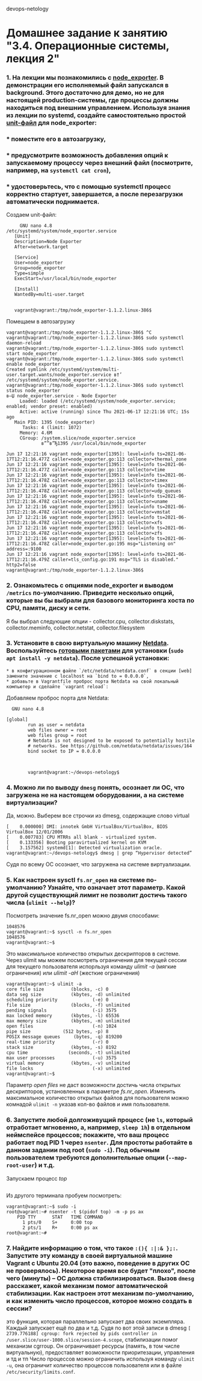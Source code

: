  devops-netology

# Домашнее задание к занятию "3.4. Операционные системы, лекция 2"

### 1. На лекции мы познакомились с [node_exporter](https://github.com/prometheus/node_exporter/releases). В демонстрации его исполняемый файл запускался в background. Этого достаточно для демо, но не для настоящей production-системы, где процессы должны находиться под внешним управлением. Используя знания из лекции по systemd, создайте самостоятельно простой [unit-файл](https://www.freedesktop.org/software/systemd/man/systemd.service.html) для node_exporter:
###   * поместите его в автозагрузку,
###   * предусмотрите возможность добавления опций к запускаемому процессу через внешний файл (посмотрите, например, на `systemctl cat cron`),
###   * удостоверьтесь, что с помощью systemctl процесс корректно стартует, завершается, а после перезагрузки автоматически поднимается.
   Создаем unit-файл:
```   vagrant@vagrant:/tmp/node_exporter-1.1.2.linux-386$ sudo nano /etc/systemd/system/node_exporter.service
     GNU nano 4.8                                                                    /etc/systemd/system/node_exporter.service                                                                              
   [Unit]
   Description=Node Exporter
   After=network.target

   [Service]
   User=node_exporter
   Group=node_exporter
   Type=simple
   ExecStart=/usr/local/bin/node_exporter

   [Install]
   WantedBy=multi-user.target
   

   vagrant@vagrant:/tmp/node_exporter-1.1.2.linux-386$
```
   Помещаем в автозагрузку
```vagrant@vagrant:/tmp/node_exporter-1.1.2.linux-386$ ^C
vagrant@vagrant:/tmp/node_exporter-1.1.2.linux-386$ ^C
vagrant@vagrant:/tmp/node_exporter-1.1.2.linux-386$ sudo systemctl daemon-reload
vagrant@vagrant:/tmp/node_exporter-1.1.2.linux-386$ sudo systemctl start node_exporter
vagrant@vagrant:/tmp/node_exporter-1.1.2.linux-386$ sudo systemctl enable node_exporter
Created symlink /etc/systemd/system/multi-user.target.wants/node_exporter.service в†’ /etc/systemd/system/node_exporter.service.
vagrant@vagrant:/tmp/node_exporter-1.1.2.linux-386$ sudo systemctl status node_exporter
в—Џ node_exporter.service - Node Exporter
     Loaded: loaded (/etc/systemd/system/node_exporter.service; enabled; vendor preset: enabled)
     Active: active (running) since Thu 2021-06-17 12:21:16 UTC; 15s ago
   Main PID: 1395 (node_exporter)
      Tasks: 4 (limit: 1072)
     Memory: 4.6M
     CGroup: /system.slice/node_exporter.service
             в””в”Ђ1395 /usr/local/bin/node_exporter

Jun 17 12:21:16 vagrant node_exporter[1395]: level=info ts=2021-06-17T12:21:16.477Z caller=node_exporter.go:113 collector=thermal_zone
Jun 17 12:21:16 vagrant node_exporter[1395]: level=info ts=2021-06-17T12:21:16.477Z caller=node_exporter.go:113 collector=time
Jun 17 12:21:16 vagrant node_exporter[1395]: level=info ts=2021-06-17T12:21:16.478Z caller=node_exporter.go:113 collector=timex
Jun 17 12:21:16 vagrant node_exporter[1395]: level=info ts=2021-06-17T12:21:16.478Z caller=node_exporter.go:113 collector=udp_queues
Jun 17 12:21:16 vagrant node_exporter[1395]: level=info ts=2021-06-17T12:21:16.478Z caller=node_exporter.go:113 collector=uname
Jun 17 12:21:16 vagrant node_exporter[1395]: level=info ts=2021-06-17T12:21:16.478Z caller=node_exporter.go:113 collector=vmstat
Jun 17 12:21:16 vagrant node_exporter[1395]: level=info ts=2021-06-17T12:21:16.478Z caller=node_exporter.go:113 collector=xfs
Jun 17 12:21:16 vagrant node_exporter[1395]: level=info ts=2021-06-17T12:21:16.478Z caller=node_exporter.go:113 collector=zfs
Jun 17 12:21:16 vagrant node_exporter[1395]: level=info ts=2021-06-17T12:21:16.478Z caller=node_exporter.go:195 msg="Listening on" address=:9100
Jun 17 12:21:16 vagrant node_exporter[1395]: level=info ts=2021-06-17T12:21:16.479Z caller=tls_config.go:191 msg="TLS is disabled." http2=false
vagrant@vagrant:/tmp/node_exporter-1.1.2.linux-386$
```

### 2. Ознакомьтесь с опциями node_exporter и выводом `/metrics` по-умолчанию. Приведите несколько опций, которые вы бы выбрали для базового мониторинга хоста по CPU, памяти, диску и сети.
   Я бы выбрал следующие опции - collector.cpu, сollector.diskstats, collector.meminfo, collector.netstat, collector.filesystem  


### 3. Установите в свою виртуальную машину [Netdata](https://github.com/netdata/netdata). Воспользуйтесь [готовыми пакетами](https://packagecloud.io/netdata/netdata/install) для установки (`sudo apt install -y netdata`). После успешной установки:
    * в конфигурационном файле `/etc/netdata/netdata.conf` в секции [web] замените значение с localhost на `bind to = 0.0.0.0`,
    * добавьте в Vagrantfile проброс порта Netdata на свой локальный компьютер и сделайте `vagrant reload`:

   Добавляем проброс порта для Netdata:
```vagrant@vagrant:~/devops-netology$ sudo nano /etc/netdata/netdata.conf
  GNU nano 4.8                                                                                        

[global]
        run as user = netdata
        web files owner = root
        web files group = root
        # Netdata is not designed to be exposed to potentially hostile
        # networks. See https://github.com/netdata/netdata/issues/164
        bind socket to IP = 0.0.0.0  



        vagrant@vagrant:~/devops-netology$

```

### 4. Можно ли по выводу `dmesg` понять, осознает ли ОС, что загружена не на настоящем оборудовании, а на системе виртуализации?
   Да, можно. Выберем все строчки из dmesg, содержащие слово virtual
```vagrant@vagrant:~/devops-netology$ dmesg | grep -i virtual
[    0.000000] DMI: innotek GmbH VirtualBox/VirtualBox, BIOS VirtualBox 12/01/2006
[    0.007783] CPU MTRRs all blank - virtualized system.
[    0.133356] Booting paravirtualized kernel on KVM
[    3.157562] systemd[1]: Detected virtualization oracle.
vagrant@vagrant:~/devops-netology$ dmesg | grep “Hypervisor detected”
```
Судя по всему ОС осознает, что загружена на системе виртуализации.

### 5. Как настроен sysctl `fs.nr_open` на системе по-умолчанию? Узнайте, что означает этот параметр. Какой другой существующий лимит не позволит достичь такого числа (`ulimit --help`)?
   Посмотреть значение fs.nr_open можно двумя способами:
```vagrant@vagrant:~$ cat /proc/sys/fs/nr_open
1048576
vagrant@vagrant:~$ sysctl -n fs.nr_open
1048576
vagrant@vagrant:~$ 
```
   Это максимальное количество открытых дескрипторов в системе.
   Через ulimit мы можем посмотреть ограничения для текущей сессии для текущего пользователя испорльзуя команду *ulimit -a* (мягкие ограничения) или *ulimit -aH* (жесткие ограничения)
```file locks                      (-x) unlimited
vagrant@vagrant:~$ ulimit -a
core file size          (blocks, -c) 0
data seg size           (kbytes, -d) unlimited
scheduling priority             (-e) 0
file size               (blocks, -f) unlimited
pending signals                 (-i) 3575
max locked memory       (kbytes, -l) 65536
max memory size         (kbytes, -m) unlimited
open files                      (-n) 1024
pipe size            (512 bytes, -p) 8
POSIX message queues     (bytes, -q) 819200
real-time priority              (-r) 0
stack size              (kbytes, -s) 8192
cpu time               (seconds, -t) unlimited
max user processes              (-u) 3575
virtual memory          (kbytes, -v) unlimited
file locks                      (-x) unlimited
vagrant@vagrant:~$
```
   Параметр *open files* не даст возможности достичь числа открытых дескрипторов, установленных в параметре *fs.nr_open*.
   Изменить максимальное количество открытых файлов для пользователя можно комнадой ```ulimit -n``` указав кол-во файлов и имя пользователя.
   
### 6. Запустите любой долгоживущий процесс (не `ls`, который отработает мгновенно, а, например, `sleep 1h`) в отдельном неймспейсе процессов; покажите, что ваш процесс работает под PID 1 через `nsenter`. Для простоты работайте в данном задании под root (`sudo -i`). Под обычным пользователем требуются дополнительные опции (`--map-root-user`) и т.д.
   Запускаем процесс *top*
```unshare -f --pid --mount-proc /bin/bash
```
   Из другого терминала пробуем посмотреть:
```root@vagrant:~# lsns
vagrant@vagrant:~$ sudo -i
root@vagrant:~# nsenter -t $(pidof top) -m -p ps ax
    PID TTY      STAT   TIME COMMAND
      1 pts/0    S+     0:00 top
      2 pts/1    R+     0:00 ps ax
root@vagrant:~#    
```
### 7. Найдите информацию о том, что такое `:(){ :|:& };:`. Запустите эту команду в своей виртуальной машине Vagrant с Ubuntu 20.04 (**это важно, поведение в других ОС не проверялось**). Некоторое время все будет "плохо", после чего (минуты) – ОС должна стабилизироваться. Вызов `dmesg` расскажет, какой механизм помог автоматической стабилизации. Как настроен этот механизм по-умолчанию, и как изменить число процессов, которое можно создать в сессии?
   это функция, которая параллельно запускает два своих экземпляра. Каждый запускает ещё по два и т.д.
   Судя по вот этой записи в dmesg ```[ 2739.776188] cgroup: fork rejected by pids controller in /user.slice/user-1000.slice/session-4.scope```, стабилизации помог механизм cgrroup.
   Он ограничивает ресурсы (память, в том числе виртуальную), предоставляет возможности приоритезации, управления и тд и тп
   Число процессов можно ограничить используя команду ```ulimit -u```, она ограничит количество процессов пользователя или в файле ```/etc/security/limits.conf```.


